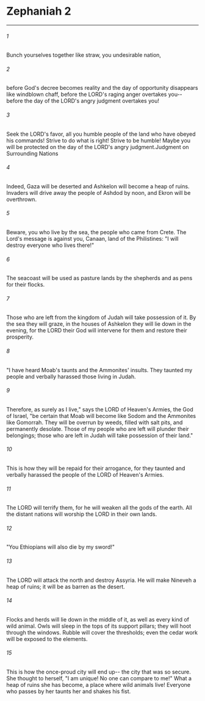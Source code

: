 # Zephaniah 2
***



###### 1 
Bunch yourselves together like straw, you undesirable nation, 

###### 2 
before God's decree becomes reality and the day of opportunity disappears like windblown chaff, before the LORD's raging anger overtakes you-- before the day of the LORD's angry judgment overtakes you! 

###### 3 
Seek the LORD's favor, all you humble people of the land who have obeyed his commands! Strive to do what is right! Strive to be humble! Maybe you will be protected on the day of the LORD's angry judgment.Judgment on Surrounding Nations 

###### 4 
Indeed, Gaza will be deserted and Ashkelon will become a heap of ruins. Invaders will drive away the people of Ashdod by noon, and Ekron will be overthrown. 

###### 5 
Beware, you who live by the sea, the people who came from Crete. The Lord's message is against you, Canaan, land of the Philistines: "I will destroy everyone who lives there!" 

###### 6 
The seacoast will be used as pasture lands by the shepherds and as pens for their flocks. 

###### 7 
Those who are left from the kingdom of Judah will take possession of it. By the sea they will graze, in the houses of Ashkelon they will lie down in the evening, for the LORD their God will intervene for them and restore their prosperity. 

###### 8 
"I have heard Moab's taunts and the Ammonites' insults. They taunted my people and verbally harassed those living in Judah. 

###### 9 
Therefore, as surely as I live," says the LORD of Heaven's Armies, the God of Israel, "be certain that Moab will become like Sodom and the Ammonites like Gomorrah. They will be overrun by weeds, filled with salt pits, and permanently desolate. Those of my people who are left will plunder their belongings; those who are left in Judah will take possession of their land." 

###### 10 
This is how they will be repaid for their arrogance, for they taunted and verbally harassed the people of the LORD of Heaven's Armies. 

###### 11 
The LORD will terrify them, for he will weaken all the gods of the earth. All the distant nations will worship the LORD in their own lands. 

###### 12 
"You Ethiopians will also die by my sword!" 

###### 13 
The LORD will attack the north and destroy Assyria. He will make Nineveh a heap of ruins; it will be as barren as the desert. 

###### 14 
Flocks and herds will lie down in the middle of it, as well as every kind of wild animal. Owls will sleep in the tops of its support pillars; they will hoot through the windows. Rubble will cover the thresholds; even the cedar work will be exposed to the elements. 

###### 15 
This is how the once-proud city will end up-- the city that was so secure. She thought to herself, "I am unique! No one can compare to me!" What a heap of ruins she has become, a place where wild animals live! Everyone who passes by her taunts her and shakes his fist.
